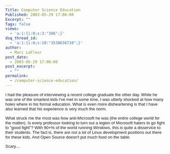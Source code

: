 ```yaml
---
Title: Computer Science Education
Published: 2003-05-29 17:06:00
Excerpt: ""
Tags: false
views:
  - 'a:1:{i:0;s:3:"386";}'
dsq_thread_id:
  - 'a:1:{i:0;s:10:"3538636710";}'
author:
  - Marc LaFleur
post_date:
  - 2003-05-29 17:06:00
post_excerpt:
  - ""
permalink:
  - /computer-science-education/
---
```

<p><span class=437114316-29052003><font face=Arial size=2>I had the pleasure of 
interviewing a recent college graduate the other day. While he was one of the 
smartest kids I've met in some time, I was utterly shocked at how many holes 
where in his formal education. What is even more disheartening is that I have 
also learned that his experience is very much the norm.</font></span></p>
<p><span class=437114316-29052003><font face=Arial size=2>What struck me the 
most was how anti-Microsoft he was (the entire college world for the matter). Is 
every professor looking to turn out a legion of Microsoft haters to go fight 
to&nbsp;"good fight"? With 90+% of the world running Windows, this is quite a 
disservice to their students. The fact is, there are not a lot of Linux 
development positions out there for these kids. And&nbsp;Open Source doesn't 
put&nbsp;much food on the table.&nbsp;</font></span></p>
<p><span class=437114316-29052003><font face=Arial 
size=2>Scary....</font></span></p>
<p><span class=437114316-29052003><font face=Arial 
size=2></font></span>&nbsp;</p>